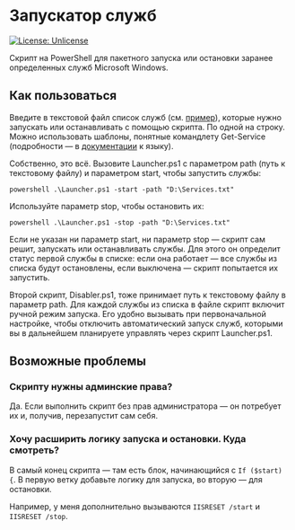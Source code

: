 # Запускатор служб

 [![License: Unlicense](https://img.shields.io/badge/license-Unlicense-blue.svg)](http://unlicense.org/)

Скрипт на PowerShell для пакетного запуска или остановки заранее определенных служб Microsoft Windows. 

## Как пользоваться

Введите в текстовой файл список служб (см. [пример](Services.txt)), которые нужно запускать или останавливать с помощью скрипта. По одной на строку. Можно использовать шаблоны, понятные командлету Get-Service (подробности — в [документации](https://docs.microsoft.com/en-us/powershell/module/microsoft.powershell.management/get-service?view=powershell-7) к языку).

Собственно, это всё. Вызовите Launcher.ps1 с параметром path (путь к текстовому файлу) и параметром start, чтобы запустить службы:

`powershell .\Launcher.ps1 -start -path "D:\Services.txt"`

Используйте параметр stop, чтобы остановить их:

`powershell .\Launcher.ps1 -stop -path "D:\Services.txt"`

Если не указан ни параметр start, ни параметр stop — скрипт сам решит, запускать или останавливать службы. Для этого он определит статус первой службы в списке: если она работает — все службы из списка будут остановлены, если выключена — скрипт попытается их запустить.

Второй скрипт, Disabler.ps1, тоже принимает путь к текстовому файлу в параметр path. Для каждой службы из списка в файле скрипт включит ручной режим запуска. Его удобно вызывать при первоначальной настройке, чтобы отключить автоматический запуск служб, которыми вы в дальнейшем планируете управлять через скрипт Launcher.ps1.
## Возможные проблемы

### Скрипту нужны админские права?

Да. Если выполнить скрипт без прав администратора — он потребует их и, получив, перезапустит сам себя.

### Хочу расширить логику запуска и остановки. Куда смотреть?

В самый конец скрипта — там есть блок, начинающийся с `If ($start) {`. В первую ветку добавьте логику для запуска, во вторую — для остановки.

Например, у меня дополнительно вызываются `IISRESET /start` и `IISRESET /stop`.